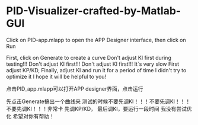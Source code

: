 ﻿# PID-Visualizer-crafted-by-Matlab-GUI


Click on PID-app.mlapp to open the APP Designer interface, then click on Run


First, click on Generate to create a curve
Don't adjust KI first during testing!!! Don't adjust KI first!!! Don't adjust KI first!!! It`s very slow
First adjust KP/KD,
Finally, adjust KI and run it for a period of time
I didn't try to optimize it
I hope it will be helpful to you!

 点击PID_app.mlapp可以打开APP designer界面，点击运行

先点击Generate搞出一个曲线来
测试的时候不要先调KI！！！不要先调KI！！！不要先调KI！！！非常卡
先调KP/KD，
最后调KI，要运行一段时间
我没有尝试优化
希望对你有帮助！

